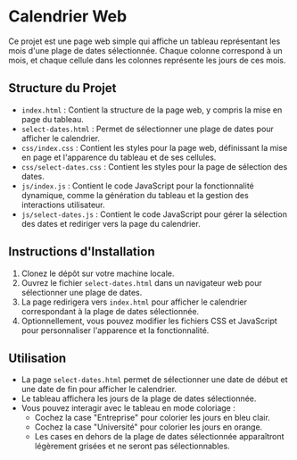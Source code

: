 # Calendrier Web

Ce projet est une page web simple qui affiche un tableau représentant les mois d'une plage de dates sélectionnée. Chaque colonne correspond à un mois, et chaque cellule dans les colonnes représente les jours de ces mois.

## Structure du Projet

- `index.html` : Contient la structure de la page web, y compris la mise en page du tableau.
- `select-dates.html` : Permet de sélectionner une plage de dates pour afficher le calendrier.
- `css/index.css` : Contient les styles pour la page web, définissant la mise en page et l'apparence du tableau et de ses cellules.
- `css/select-dates.css` : Contient les styles pour la page de sélection des dates.
- `js/index.js` : Contient le code JavaScript pour la fonctionnalité dynamique, comme la génération du tableau et la gestion des interactions utilisateur.
- `js/select-dates.js` : Contient le code JavaScript pour gérer la sélection des dates et rediriger vers la page du calendrier.

## Instructions d'Installation

1. Clonez le dépôt sur votre machine locale.
2. Ouvrez le fichier `select-dates.html` dans un navigateur web pour sélectionner une plage de dates.
3. La page redirigera vers `index.html` pour afficher le calendrier correspondant à la plage de dates sélectionnée.
4. Optionnellement, vous pouvez modifier les fichiers CSS et JavaScript pour personnaliser l'apparence et la fonctionnalité.

## Utilisation

- La page `select-dates.html` permet de sélectionner une date de début et une date de fin pour afficher le calendrier.
- Le tableau affichera les jours de la plage de dates sélectionnée.
- Vous pouvez interagir avec le tableau en mode coloriage :
  - Cochez la case "Entreprise" pour colorier les jours en bleu clair.
  - Cochez la case "Université" pour colorier les jours en orange.
  - Les cases en dehors de la plage de dates sélectionnée apparaîtront légèrement grisées et ne seront pas sélectionnables.
